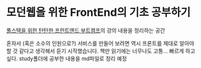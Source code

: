 # 모던웹을 위한 FrontEnd의 기초 공부하기

[풀스택을 위한 탄탄한 프런트엔드 부트캠프](https://www.inflearn.com/course/%ED%94%84%EB%9F%B0%ED%8A%B8%EC%97%94%EB%93%9C-%ED%92%80%EC%8A%A4%ED%83%9D-2/dashboard)의 강의 내용을 정리하는 공간

혼자서 (혹은 소수의 인원으로?) 서비스를 만들어 보려면 역시 프론트를 제대로 알아야할 것 같다고 생각해서 듣기 시작했습니다. 
책만 읽기에는 너무나도 고통... 빠르게 하고싶다.
study폴더에 공부한 내용을 md파일로 정리 예정